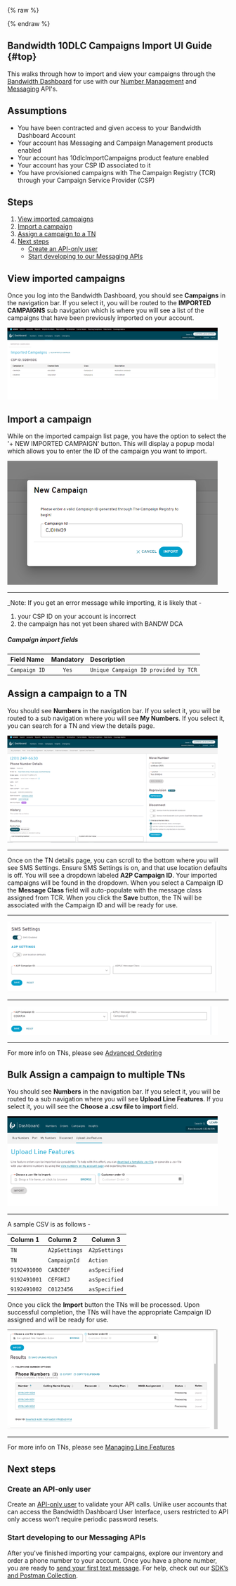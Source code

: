 {% raw %}
<section class="campaignManagementGuides">
{% endraw %}

# Bandwidth 10DLC Campaigns Import UI Guide {#top}

This walks through how to import and view your campaigns through the [Bandwidth Dashboard](dashboard.bandwidth.com) for use with our [Number Management](../../numbers/about.md) and [Messaging](../../messaging/about.md) API's.

## Assumptions
* You have been contracted and given access to your Bandwidth Dashboard Account
* Your account has Messaging and Campaign Management products enabled
* Your account has 10dlcImportCampaigns product feature enabled
* Your account has your CSP ID associated to it
* You have provisioned campaigns with The Campaign Registry (TCR) through your Campaign Service Provider (CSP)

## Steps
1. [View imported campaigns](#view-imported-campaigns)
1. [Import a campaign](#import-a-campaign)
1. [Assign a campaign to a TN](#assign-a-campaign-to-a-tn)
1. [Next steps](#next-steps)
    * [Create an API-only user](#create-an-api-only-user)
    * [Start developing to our Messaging APIs](#start-developing-to-our-messaging-apis)

## View imported campaigns
Once you log into the Bandwidth Dashboard, you should see **Campaigns** in the navigation bar. 
If you select it, you will be routed to the **IMPORTED CAMPAIGNS** sub navigation 
which is where you will see a list of the campaigns that have been previously imported on your account. 

<img src="../../images/campaign-import-list.png" style="max-width:95%">

## Import a campaign
While on the imported campaign list page, you have the option to select the '+ NEW IMPORTED CAMPAIGN' button.
This will display a popup modal which allows you to enter the ID of the campaign you want to import.

<img src="../../images/campaign-import-modal.png" style="max-width:95%">

---

_Note: If you get an error message while importing, it is likely that -
1) your CSP ID on your account is incorrect
2) the campaign has not yet been shared with BANDW DCA

##### Campaign import fields
| Field Name                     | Mandatory | Description                                                                                                                        |
|:-------------------------------|:---------:|:-----------------------------------------------------------------------------------------------------------------------------------|
| `Campaign ID`                  | `Yes`     | `Unique Campaign ID provided by TCR`                                                                                                       |


## Assign a campaign to a TN

You should see **Numbers** in the navigation bar. 
If you select it, you will be routed to a sub navigation where you will see **My Numbers**.
If you select it, you can search for a TN and view the details page.

<img src="../../images/tn-option-order-1.png" style="max-width:95%">

---

Once on the TN details page, you can scroll to the bottom where you will see SMS Settings. 
Ensure SMS Settings is on, and that use location defaults is off. 
You will see a dropdown labeled **A2P Campaign ID**. 
Your imported campaigns will be found in the dropdown. 
When you select a Campaign ID the **Message Class** field will auto-populate with the message class assigned from TCR.
When you click the **Save** button, the TN will be associated with the Campaign ID and will be ready for use.

---

<img src="../../images/tn-option-order-2.png" style="max-width:95%">

---

<img src="../../images/tn-option-order-3.png" style="max-width:95%">

---

For more info on TNs, please see [Advanced Ordering](../../numbers/guides/advancedOrdering.md)

## Bulk Assign a campaign to multiple TNs
You should see **Numbers** in the navigation bar. 
If you select it, you will be routed to a sub navigation where you will see **Upload Line Features**.
If you select it, you will see the **Choose a .csv file to import** field.

<img src="../../images/tn-bulk-upload-1.png" style="max-width:95%">

---

A sample CSV is as follows -

| Column 1          | Column 2          | Column 3          |
|:------------------|:------------------|-------------------|
| `TN`              | `A2pSettings`     | `A2pSettings`     |
| `TN`              | `CampaignId`      | `Action`          |
| `9192491000`      | `CABCDEF`         | `asSpecified`     |
| `9192491001`      | `CEFGHIJ`         | `asSpecified`     |
| `9192491002`      | `C0123456`        | `asSpecified`     |


Once you click the **Import** button the TNs will be processed. 
Upon successful completion, the TNs will have the appropriate Campaign ID assigned and will be ready for use.

<img src="../../images/tn-bulk-upload-2.png" style="max-width:95%">

---

For more info on TNs, please see [Managing Line Features](../../numbers/guides/managingLineFeatures.md)

## Next steps
### Create an API-only user
Create an [API-only user](../../guides/accountCredentials.md) to validate your API calls. Unlike user accounts that can access the Bandwidth Dashboard User Interface, users restricted to API only access won’t require periodic password resets.

### Start developing to our Messaging APIs
After you've finished importing your campaigns, explore our inventory and order a phone number to your account. Once you have a phone number, you are ready to [send your first text message](../../messaging/methods/messages/createMessage.md). For help, check out our [SDK’s and Postman Collection](../../sdks/about.md).
